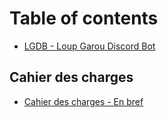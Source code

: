 # Table of contents

* [LGDB - Loup Garou Discord Bot](README.md)

## Cahier des charges

* [Cahier des charges - En bref](cahier-des-charges/cahier-des-charges-en-bref.md)

